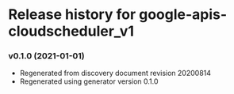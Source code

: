 # Release history for google-apis-cloudscheduler_v1

### v0.1.0 (2021-01-01)

* Regenerated from discovery document revision 20200814
* Regenerated using generator version 0.1.0

